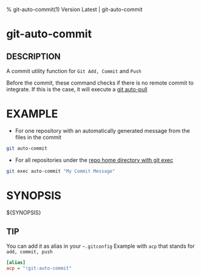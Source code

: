 % git-auto-commit(1) Version Latest | git-auto-commit
# git-auto-commit

## DESCRIPTION

A commit utility function for `Git Add, Commit` and `Push`

Before the commit, these command checks if there is no remote commit
to integrate. If this is the case, it will execute a [git auto-pull](git-auto-pull.md)

# EXAMPLE

* For one repository with an automatically generated message from the files in the commit

```bash
git auto-commit
```

* For all repositories under the [repo home directory with git exec](git-exec.md)

```bash
git exec auto-commit "My Commit Message"
```

# SYNOPSIS

${SYNOPSIS}

## TIP

You can add it as alias in your `~.gitconfig`
Example with `acp` that stands for `add, commit, push`
```ini
[alias]
acp = "!git-auto-commit"
```


